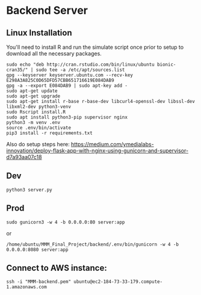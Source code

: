 # Backend Server

## Linux Installation
You'll need to install R and run the simulate script once prior to setup to download all the necessary packages.

```
sudo echo "deb http://cran.rstudio.com/bin/linux/ubuntu bionic-cran35/" | sudo tee -a /etc/apt/sources.list
gpg --keyserver keyserver.ubuntu.com --recv-key E298A3A825C0D65DFD57CBB651716619E084DAB9
gpg -a --export E084DAB9 | sudo apt-key add -
sudo apt-get update
sudo apt-get upgrade
sudo apt-get install r-base r-base-dev libcurl4-openssl-dev libssl-dev libxml2-dev python3-venv
sudo Rscript install.R 
sudo apt install python3-pip supervisor nginx
python3 -m venv .env
source .env/bin/activate
pip3 install -r requirements.txt
```

Also do setup steps here: https://medium.com/ymedialabs-innovation/deploy-flask-app-with-nginx-using-gunicorn-and-supervisor-d7a93aa07c18

## Dev

```
python3 server.py
```

## Prod

```
sudo gunicorn3 -w 4 -b 0.0.0.0:80 server:app
```

or

```
/home/ubuntu/MMM_Final_Project/backend/.env/bin/gunicorn -w 4 -b 0.0.0.0:8080 server:app
```
## Connect to AWS instance:

```
ssh -i "MMM-backend.pem" ubuntu@ec2-184-73-33-179.compute-1.amazonaws.com
```